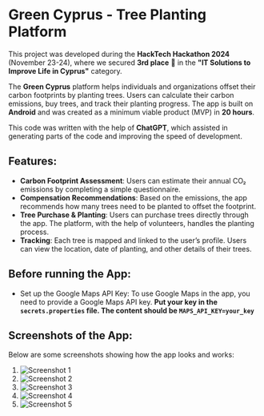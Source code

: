 # Green Cyprus - Tree Planting Platform

This project was developed during the **HackTech Hackathon 2024** (November 23-24), where we secured **3rd place** 🥉 in the **"IT Solutions to Improve Life in Cyprus"** category.

The **Green Cyprus** platform helps individuals and organizations offset their carbon footprints by planting trees. Users can calculate their carbon emissions, buy trees, and track their planting progress. The app is built on **Android** and was created as a minimum viable product (MVP) in **20 hours**.

This code was written with the help of **ChatGPT**, which assisted in generating parts of the code and improving the speed of development.

## Features:
- **Carbon Footprint Assessment**: Users can estimate their annual CO₂ emissions by completing a simple questionnaire.
- **Compensation Recommendations**: Based on the emissions, the app recommends how many trees need to be planted to offset the footprint.
- **Tree Purchase & Planting**: Users can purchase trees directly through the app. The platform, with the help of volunteers, handles the planting process.
- **Tracking**: Each tree is mapped and linked to the user’s profile. Users can view the location, date of planting, and other details of their trees.

## Before running the App:
- Set up the Google Maps API Key: To use Google Maps in the app, you need to provide a Google Maps API key. **Put your key in the `secrets.properties` file. The content should be `MAPS_API_KEY=your_key`**

## Screenshots of the App:
Below are some screenshots showing how the app looks and works:

1. ![Screenshot 1](https://github.com/contrudar/GreenCyprusHackathon/blob/master/Screenshot_2024_11_25_13_23_45_02_e4fec40916d2c363e196cd51779f4e11.jpg?raw=true)
2. ![Screenshot 2](https://github.com/contrudar/GreenCyprusHackathon/blob/master/Screenshot_2024_11_25_13_22_36_32_e4fec40916d2c363e196cd51779f4e11.jpg?raw=true)
3. ![Screenshot 3](https://github.com/contrudar/GreenCyprusHackathon/blob/master/Screenshot_2024_11_25_13_22_31_42_e4fec40916d2c363e196cd51779f4e11.jpg?raw=true)
4. ![Screenshot 4](https://github.com/contrudar/GreenCyprusHackathon/blob/master/Screenshot_2024_11_25_13_21_30_40_e4fec40916d2c363e196cd51779f4e11.jpg?raw=true)
5. ![Screenshot 5](https://github.com/contrudar/GreenCyprusHackathon/blob/master/Screenshot_2024_11_25_13_22_50_85_e4fec40916d2c363e196cd51779f4e11.jpg?raw=true)
